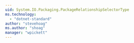```yaml
---
uid: System.IO.Packaging.PackageRelationshipSelectorType
ms.technology: 
  - "dotnet-standard"
author: "stevehoag"
ms.author: "shoag"
manager: "wpickett"
---
```

